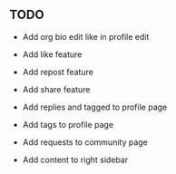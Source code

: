 ## TODO

- Add org bio edit like in profile edit
- Add like feature
- Add repost feature
- Add share feature
- Add replies and tagged to profile page
- Add tags to profile page
- Add requests to community page

- Add content to right sidebar
